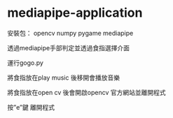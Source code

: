 # mediapipe-application

安裝包：
opencv
numpy
pygame
mediapipe

透過mediapipe手部判定並透過食指選擇介面

運行gogo.py

將食指放在play music 後移開會播放音樂

將食指放在open cv 後會開啟opencv 官方網站並離開程式

按”e”鍵 離開程式
